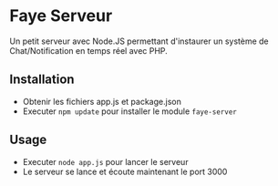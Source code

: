Faye Serveur
=======

Un petit serveur avec Node.JS permettant d'instaurer un système de Chat/Notification en temps réel avec PHP.

## Installation

- Obtenir les fichiers app.js et package.json
- Executer `npm update` pour installer le module `faye-server`

## Usage

- Executer `node app.js` pour lancer le serveur
- Le serveur se lance et écoute maintenant le port 3000